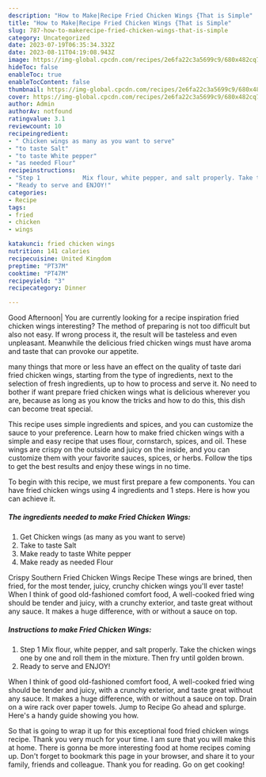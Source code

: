 ```yaml
---
description: "How to Make|Recipe Fried Chicken Wings {That is Simple"
title: "How to Make|Recipe Fried Chicken Wings {That is Simple"
slug: 787-how-to-makerecipe-fried-chicken-wings-that-is-simple
category: Uncategorized
date: 2023-07-19T06:35:34.332Z
date: 2023-08-11T04:19:08.943Z
image: https://img-global.cpcdn.com/recipes/2e6fa22c3a5699c9/680x482cq70/fried-chicken-wings-recipe-main-photo.jpg
hideToc: false
enableToc: true
enableTocContent: false
thumbnail: https://img-global.cpcdn.com/recipes/2e6fa22c3a5699c9/680x482cq70/fried-chicken-wings-recipe-main-photo.jpg
cover: https://img-global.cpcdn.com/recipes/2e6fa22c3a5699c9/680x482cq70/fried-chicken-wings-recipe-main-photo.jpg
author: Admin
authorAv: notfound
ratingvalue: 3.1
reviewcount: 10
recipeingredient:
- " Chicken wings as many as you want to serve"
- "to taste Salt"
- "to taste White pepper"
- "as needed Flour"
recipeinstructions:
- "Step 1            Mix flour, white pepper, and salt properly. Take the chicken wings one by one and roll them in the mixture. Then fry until golden brown."
- "Ready to serve and ENJOY!"
categories:
- Recipe
tags:
- fried
- chicken
- wings

katakunci: fried chicken wings 
nutrition: 141 calories
recipecuisine: United Kingdom
preptime: "PT37M"
cooktime: "PT47M"
recipeyield: "3"
recipecategory: Dinner

---
```



Good Afternoon| You are currently looking for a recipe inspiration fried chicken wings interesting? The method of preparing is not too difficult but also not easy. If wrong process it, the result will be tasteless and even unpleasant. Meanwhile the delicious fried chicken wings must have aroma and taste that can provoke our appetite.






many things that more or less have an effect on the quality of taste dari fried chicken wings, starting from the type of ingredients, next to the selection of fresh ingredients, up to how to process and serve it. No need to bother if want prepare fried chicken wings what is delicious wherever you are, because as long as you know the tricks and how to do this, this dish can become treat  special.


This recipe uses simple ingredients and spices, and you can customize the sauce to your preference. Learn how to make fried chicken wings with a simple and easy recipe that uses flour, cornstarch, spices, and oil. These wings are crispy on the outside and juicy on the inside, and you can customize them with your favorite sauces, spices, or herbs. Follow the tips to get the best results and enjoy these wings in no time.


To begin with this recipe, we must first prepare a few components. You can have fried chicken wings using 4 ingredients and 1 steps. Here is how you can achieve it.

<!--inarticleads1-->

##### The ingredients needed to make Fried Chicken Wings:

1. Get  Chicken wings (as many as you want to serve)
1. Take to taste Salt
1. Make ready to taste White pepper
1. Make ready as needed Flour


Crispy Southern Fried Chicken Wings Recipe These wings are brined, then fried, for the most tender, juicy, crunchy chicken wings you&#39;ll ever taste! When I think of good old-fashioned comfort food, A well-cooked fried wing should be tender and juicy, with a crunchy exterior, and taste great without any sauce. It makes a huge difference, with or without a sauce on top. 

<!--inarticleads2-->

##### Instructions to make Fried Chicken Wings:

1. Step 1            Mix flour, white pepper, and salt properly. Take the chicken wings one by one and roll them in the mixture. Then fry until golden brown.
1. Ready to serve and ENJOY!

When I think of good old-fashioned comfort food, A well-cooked fried wing should be tender and juicy, with a crunchy exterior, and taste great without any sauce. It makes a huge difference, with or without a sauce on top. Drain on a wire rack over paper towels. Jump to Recipe Go ahead and splurge. Here&#39;s a handy guide showing you how. 

So that is going to wrap it up for this exceptional food fried chicken wings recipe. Thank you very much for your time. I am sure that you will make this at home. There is gonna be more interesting food at home recipes coming up. Don't forget to bookmark this page in your browser, and share it to your family, friends and colleague. Thank you for reading. Go on get cooking!
